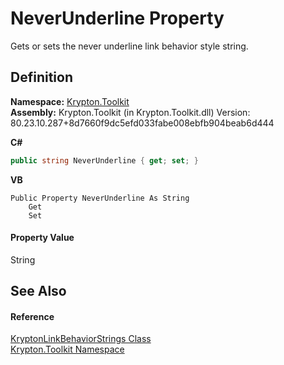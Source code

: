 # NeverUnderline Property


Gets or sets the never underline link behavior style string.



## Definition
**Namespace:** <a href="79d2eac2-21f4-54ff-7552-b20c33c30600.md">Krypton.Toolkit</a>  
**Assembly:** Krypton.Toolkit (in Krypton.Toolkit.dll) Version: 80.23.10.287+8d7660f9dc5efd033fabe008ebfb904beab6d444

**C#**
``` C#
public string NeverUnderline { get; set; }
```
**VB**
``` VB
Public Property NeverUnderline As String
	Get
	Set
```



#### Property Value
String

## See Also


#### Reference
<a href="f6a42988-0778-dffb-631c-fb6f7f2d24df.md">KryptonLinkBehaviorStrings Class</a>  
<a href="79d2eac2-21f4-54ff-7552-b20c33c30600.md">Krypton.Toolkit Namespace</a>  
